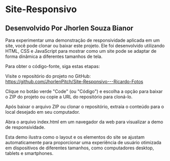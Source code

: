 # Site-Responsivo 

## Desenvolvido Por Jhorlen Souza Bianor

Para experimentar uma demonstração de responsividade aplicada em um site, você pode clonar ou baixar este projeto. Ele foi desenvolvido utilizando HTML, CSS e JavaScript para mostrar como um site pode se adaptar de forma dinâmica a diferentes tamanhos de tela.

Para obter o código-fonte, siga estas etapas:

Visite o repositório do projeto no GitHub: https://github.com/JhorlenPitch/Site-Responsivo---Ricardo-Fotos

Clique no botão verde "Code" (ou "Código") e escolha a opção para baixar o ZIP do projeto ou copie a URL do repositório para cloná-lo.

Após baixar o arquivo ZIP ou clonar o repositório, extraia o conteúdo para o local desejado em seu computador.

Abra o arquivo index.html em um navegador da web para visualizar a demo de responsividade.

Esta demo ilustra como o layout e os elementos do site se ajustam automaticamente para proporcionar uma experiência de usuário otimizada em dispositivos de diferentes tamanhos, como computadores desktop, tablets e smartphones.
